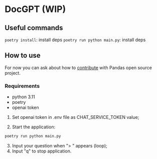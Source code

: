 # DocGPT (WIP)

## Useful commands

```poetry install```: install deps
```poetry run python main.py```: install deps

## How to use
For now you can ask about how to [contribute](https://pandas.pydata.org/docs/development/index.html) with Pandas open source project.

### Requirements
- python 3.11
- poetry
- openai token

1. Set openai token in .env file as CHAT_SERVICE_TOKEN value;

2. Start the application:
```bash 
poetry run python main.py
```

3. Input your question when "> " appears (loop);
4. Input "q" to stop application.
